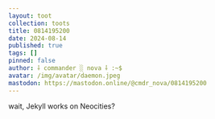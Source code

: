 ```yaml
---
layout: toot
collection: toots
title: 0814195200
date: 2024-08-14
published: true
tags: []
pinned: false
author: ⸸ commander ░ nova ⸸ :~$
avatar: /img/avatar/daemon.jpeg
mastodon: https://mastodon.online/@cmdr_nova/0814195200
---
```


wait, Jekyll works on Neocities?
